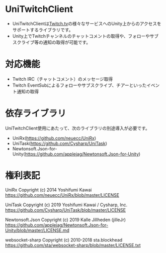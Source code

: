 # UniTwitchClient
 - UniTwitchClientは[Twitch.tv](https://www.twitch.tv/)の様々なサービスへのUnity上からのアクセスをサポートするライブラリです。
 - Unity上でTwitchチャンネルのチャットコメントの取得や、フォローやサブスクライブ等の通知の取得が可能です。

# 対応機能
 - Twitch IRC（チャットコメント）のメッセージ取得
 - Twitch EventSubによるフォローやサブスクライブ、チアーといったイベント通知の取得

# 依存ライブラリ
UniTwitchClient使用にあたって、次のライブラリの別途導入が必要です。
 - UniRx(https://github.com/neuecc/UniRx)
 - UniTask(https://github.com/Cysharp/UniTask)
 - Newtonsoft.Json-for-Unity(https://github.com/applejag/Newtonsoft.Json-for-Unity)

# 権利表記
UniRx Copyright (c) 2014 Yoshifumi Kawai https://github.com/neuecc/UniRx/blob/master/LICENSE

UniTask Copyright (c) 2019 Yoshifumi Kawai / Cysharp, Inc. https://github.com/Cysharp/UniTask/blob/master/LICENSE

Newtonsoft.Json Copyright (c) 2019 Kalle Jillheden (jilleJr) https://github.com/applejag/Newtonsoft.Json-for-Unity/blob/master/LICENSE.md

websocket-sharp Copyright (c) 2010-2018 sta.blockhead https://github.com/sta/websocket-sharp/blob/master/LICENSE.txt
